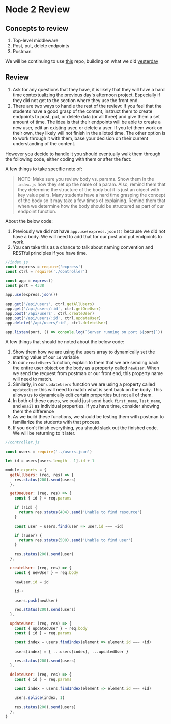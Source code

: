 # Node 2 Review

## Concepts to review

1. Top-level middleware
2. Post, put, delete endpoints
3. Postman

We will be continuing to use [this](https://github.com/andrewwestenskow/node-morning-reviews) repo, building on what we did [yesterday](node-1.md)

## Review

1. Ask for any questions that they have, it is likely that they will have a hard time contextualizing the previous day's afternoon project. Especially if they did not get to the section where they use the front end.
2. There are two ways to handle the rest of the review: If you feel that the students have a good grasp of the content, instruct them to create endpoints to post, put, or delete data (or all three) and give them a set amount of time. The idea is that their endpoints will be able to create a new user, edit an existing user, or delete a user. If you let them work on their own, they likely will not finish in the alloted time. The other option is to work through it with them, base your decision on their current understanding of the content.

However you decide to handle it you should eventually walk them through the following code, either coding with them or after the fact:

A few things to take specific note of:

> NOTE: Make sure you review body vs. params. Show them in the `index.js` how they set up the name of a param. Also, remind them that they determine the structure of the body but it is just an object with key value pairs. Many students have a hard time grasping the concept of the body so it may take a few times of explaining. Remind them that when we determine how the body should be structured as part of our endpoint function.

About the below code:

1. Previously we did not have `app.use(express.json())` because we did not have a body. We will need to add that for our post and put endpoints to work.
2. You can take this as a chance to talk about naming convention and RESTful principles if you have time.

```js
//index.js
const express = require('express')
const ctrl = require('./controller')

const app = express()
const port = 4338

app.use(express.json())

app.get('/api/users', ctrl.getAllUsers)
app.get('/api/users/:id', ctrl.getOneUser)
app.post('/api/users', ctrl.createUser)
app.put('/api/users/:id', ctrl.updateUser)
app.delete('/api/users/:id', ctrl.deleteUser)

app.listen(port, () => console.log(`Server running on port ${port}`))
```

A few things that should be noted about the below code:

1. Show them how we are using the users array to dynamically set the starting value of our `id` variable
2. In our `createUsers` function, explain to them that we are sending back the entire user object on the body as a property called `newUser`. When we send the request from postman or our front end, this property name will need to match.
3. Similarly, in our `updateUsers` function we are using a property called `updatedUser` this will need to match what is sent back on the body. This allows us to dynamically edit certain properties but not all of them.
4. In both of these cases, we could just send back `first_name`, `last_name`, and `email` as individual properties. If you have time, consider showing them the difference
5. As we build these functions, we should be testing them with postman to familiarize the students with that process.
6. If you don't finish everything, you should slack out the finished code. We will be returning to it later.

```js
//controller.js

const users = require('../users.json')

let id = users[users.length - 1].id + 1

module.exports = {
  getAllUsers: (req, res) => {
    res.status(200).send(users)
  },

  getOneUser: (req, res) => {
    const { id } = req.params

    if (!id) {
      return res.status(404).send('Unable to find resource')
    }

    const user = users.find(user => user.id === +id)

    if (!user) {
      return res.status(500).send('Unable to find user')
    }

    res.status(200).send(user)
  },

  createUser: (req, res) => {
    const { newUser } = req.body

    newUser.id = id

    id++

    users.push(newUser)

    res.status(200).send(users)
  },

  updateUser: (req, res) => {
    const { updatedUser } = req.body
    const { id } = req.params

    const index = users.findIndex(element => element.id === +id)

    users[index] = { ...users[index], ...updatedUser }

    res.status(200).send(users)
  },

  deleteUser: (req, res) => {
    const { id } = req.params

    const index = users.findIndex(element => element.id === +id)

    users.splice(index, 1)

    res.status(200).send(users)
  },
}
```
